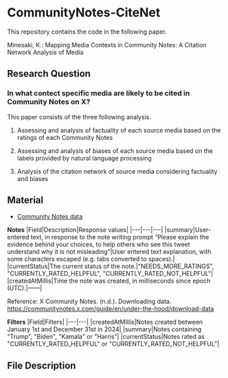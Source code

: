 # CommunityNotes-CiteNet
This repository contains the code in the following paper.

Minesaki, K.: Mapping Media Contexts in Community Notes: A Citation Network Analysis of Media

## Research Question
### In what contect specific media are likely to be cited in Community Notes on X?
This paper consists of the three following analysis.

1.	Assessing and analysis of factuality of each source media based on the ratings of each Community Notes

2.	Assessing and analysis of biases of each source media based on the labels provided by natural language processing

3.	Analysis of the citation network of source media considering factuality and biases

## Material 
- [Community Notes data](https://communitynotes.x.com/guide/en/under-the-hood/download-data)

**Notes**
|Field|Description|Response values|
|---|---|---|
|summary|User-entered text, in response to the note writing prompt “Please explain the evidence behind your choices, to help others who see this tweet understand why it is not misleading”|User entered text explanation, with some characters escaped (e.g. tabs converted to spaces).|
|currentStatus|The current status of the note.|"NEEDS_MORE_RATINGS", "CURRENTLY_RATED_HELPFUL", "CURRENTLY_RATED_NOT_HELPFUL"|
|createdAtMillis|Time the note was created, in milliseconds since epoch (UTC).|——|

Reference: X Community Notes. (n.d.). Downloading data. https://communitynotes.x.com/guide/en/under-the-hood/download-data

**Filters**
|Field|Filters|
|---|---|
|createdAtMillis|Notes created between January 1st and December 31st in 2024|
|summary|Notes containing "Trump", "Biden", "Kamala" or "Harris"|
|currentStatus|Notes rated as "CURRENTLY_RATED_HELPFUL" or "CURRENTLY_RATED_NOT_HELPFUL"|

## File Description
